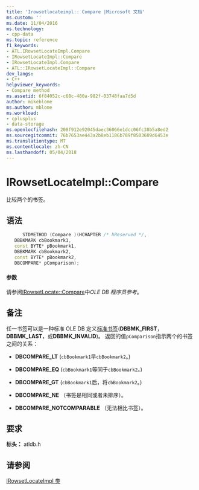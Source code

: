 ```yaml
---
title: 'Irowsetlocateimpl:: Compare |Microsoft 文档'
ms.custom: ''
ms.date: 11/04/2016
ms.technology:
- cpp-data
ms.topic: reference
f1_keywords:
- ATL.IRowsetLocateImpl.Compare
- IRowsetLocateImpl::Compare
- IRowsetLocateImpl.Compare
- ATL::IRowsetLocateImpl::Compare
dev_langs:
- C++
helpviewer_keywords:
- Compare method
ms.assetid: 6f84052c-c68c-480a-982f-03748faa7d5d
author: mikeblome
ms.author: mblome
ms.workload:
- cplusplus
- data-storage
ms.openlocfilehash: 208f912e92045daec36066e1dcc06fc38b5a8ed2
ms.sourcegitcommit: 76b7653ae443a2b8eb1186b789f8503609d6453e
ms.translationtype: MT
ms.contentlocale: zh-CN
ms.lasthandoff: 05/04/2018
---
```

# <a name="irowsetlocateimplcompare"></a>IRowsetLocateImpl::Compare
比较两个的书签。  
  
## <a name="syntax"></a>语法  
  
```cpp
      STDMETHOD (Compare )(HCHAPTER /* hReserved */,  
   DBBKMARK cbBookmark1,  
   const BYTE* pBookmark1,  
   DBBKMARK cbBookmark2,  
   const BYTE* pBookmark2,  
   DBCOMPARE* pComparison);  
```  
  
#### <a name="parameters"></a>参数  
 请参阅[IRowsetLocate::Compare](https://msdn.microsoft.com/en-us/library/ms709539.aspx)中*OLE DB 程序员参考*。  
  
## <a name="remarks"></a>备注  
 任一书签可以是一种标准 OLE DB 定义[标准书签](https://msdn.microsoft.com/en-us/library/ms712954.aspx)(**DBBMK_FIRST**， **DBBMK_LAST**，或**DBBMK_INVALID**)。 返回的值`pComparison`指示两个的书签之间的关系：  
  
-   **DBCOMPARE_LT** (`cbBookmark1`早`cbBookmark2`。)  
  
-   **DBCOMPARE_EQ** (`cbBookmark1`等同于`cbBookmark2`。)  
  
-   **DBCOMPARE_GT** (`cbBookmark1`后，将`cbBookmark2`。)  
  
-   **DBCOMPARE_NE** （书签是相同或者未排序）。  
  
-   **DBCOMPARE_NOTCOMPARABLE** （无法相比书签）。  
  
## <a name="requirements"></a>要求  
 **标头：** atldb.h  
  
## <a name="see-also"></a>请参阅  
 [IRowsetLocateImpl 类](../../data/oledb/irowsetlocateimpl-class.md)